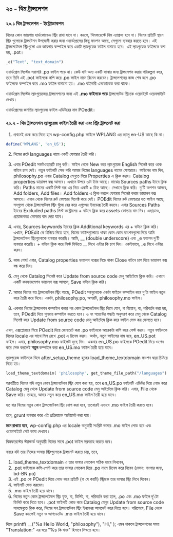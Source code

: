 ## ২০ - থিম ট্রান্সলেশন

### ২০.১ থিম ট্রান্সলেশন - ইন্ট্রোডাকশন


থিমের কোন জায়গায় হার্ডকোডেড স্ট্রিং রাখা যাবে না। করলে, থিমফরেস্টে থিম এ্যাপ্রুভ হবে না। থিমের প্রতিটি স্থানে স্ট্রিং গুলোকে ট্রান্সটেশন উপযোগী করার জন্য ওয়ার্ডপ্রেসের কিছু ফাংশন আছে, সেগুলো ব্যবহার করতে হবে। এই ট্রান্সলেটেবল স্ট্রিংগুলো এক জায়গায় কম্পাইল করে একটি ল্যাংগুয়েজ ফাইল বানাতে হবে। এই ল্যাংগুয়েজ ফাইলকে বলা হয়, .pot।

```php
_e("Text", "text_domain")
```

ওয়ার্ডপ্রেস সিস্টেম সরাসরি .po ফাইল পড়ে না। 
কেউ যদি অন্য একটি ভাষার জন্য ট্রান্সলেশন করার পরিকল্পনা করে, তবে তিনি এই .pot ফাইলকে কপি করে .po ফাইল নামে রিনেম করবেন। ট্রান্সলেশনের কাজ শেষ হলে .po ফাইলকে কম্পাইল করে .mo ফাইল বানানো হয়। .mo বাইনারী এনকোডেড করা থাকে।

ওয়ার্ডপ্রেস সিস্টেম ল্যাংগুয়েজের ট্রান্সলেশনের জন্য এই **.mo ফাইলকে পড়ে** ট্রান্সলেটেড স্ট্রিংকে ওয়েবইটে ওয়েবসাইটে দেখায়।

ওয়ার্ডপ্রেসের জনপ্রিয় ল্যাংগুয়েজ ফাইল এডিটরের নাম POedit।

### ২০.২ - থিম ট্রান্সলেশন ল্যাঙ্গুয়েজ ফাইল তৈরী করা এবং স্ট্রিং ট্রান্সলেট করা

1. প্রথমেই চেক করে নিতে হবে wp-config.php ফাইলে WPLANG এর ভ্যালু en-US আছে কি না।

```php
define('WPLANG', 'en_US');
```

2. থিমের রুটে languages নামে একটি ফোল্ডার তৈরী করি।
3. এবার POedit সফটওয়্যারটি চালু করি। ফাইল থেকে New করে ল্যাংগুয়েজ English সিলেক্ট করে ওকে বাটনে চাপ দেই।
   নতুন ফাইলটি সেভ করি আমার থিমের languages নামের ফোল্ডারে। ফাইলের নাম দিব, philosophy.po
   এবার Catalog মেনুতে গিয়ে Properties এ ক্লিক করব। Catalog properties ডায়ালগ বক্স আসবে।
   এখানে উপরে ৩টা ট্যাব আছে। মাঝের Sources paths ট্যাবে ক্লিক করি। Paths নামের একটি লিস্ট বক্স এর নিচে একটি + চিহ্ন আছে। সেখানে ক্লিক করি। দু’টি অপশন আসবে, Add folders, Add files। Add folders এ ক্লিক করলে ফোল্ডার সিলেক্ট করার ডায়ালগ বক্স আসবে। এখান থেকে থিমের রুট ফোল্ডার সিলেক্ট করে দেই। POEdit থিমের রুট ফোল্ডারে যত ফাইল আছে, সবগুলো থেকে ট্রান্সলেটেবল স্ট্রিং খুঁজে বের করে এগুঅের ইনডেক্স তৈরী করবে।
   এবার Sources Paths ট্যাবের Excluded paths লিস্ট কন্ট্রোলের + বাটনে ক্লিক করে assets ফোল্ডার বাদ দিব। এছাড়াও, প্রয়োজনমত ফোল্ডার বাদ দেয়া যাবে।

4. এবার, Sources keywords ট্যাবের ক্লিক Additional keywords এর + বাটনে ক্লিক করি। এখানে, POEdit কে চিনিয়ে দিতে হবে, থিমের ফাইলগুলোতে থাকা কোন কোন ফাংশনগুলো দিয়ে আমি ট্রান্সলেটেবল স্ট্রিংগুলোকে ব্যবহার করেছি। আমি, __ (double underscore) এবং 
\_e ফাংশন দু’টি ব্যবহার করেছি। + বাটনে ক্লিক করে লিস্ট ভিউতে __ লিখে এন্টার কি চাপ দিব। একইভাবে, \_e লিখে এন্টার করব।
5. কাজ শেষ! এবার, Catalog properties ডায়ালগ বক্সের নিচে থাকা Close বাটনে চাপ দিয়ে ডায়ালগ বক্স বন্ধ করে দিব।
6. মেনু থেকে Catalog সিলেক্ট করে Update from source code মেনু আইটেমে ক্লিক করি। এখানে একটি কনফারমেশন ডায়ালগ বক্স আসলে, Save বাটনে ক্লিক করি।
7. আমার থিমের যত ট্রান্সলেটেবল স্ট্রিং আছে, POedit সবগুলোকে একটা ফাইলে কম্পাইল করে দু’টা ফাইল নতুন করে তৈরী করে দিবে। একটা, philosophy.po, অপরটি, philosophy.mo ফাইল।
8. একবার থিমের ট্রান্সলেশন কম্পাইল করার পর কোন ট্রান্সলেটেবল স্ট্রিং থিমে যোগ, বা বিয়োগ, বা, পরিবর্তন করা হয়, তবে, POedit দিয়ে পুনরায় কম্পাইল করতে হবে। ৬ নং পয়েন্টের পদ্ধতি অনুসরণ করে মেনু থেকে Catalog সিলেক্ট করে Update from source code মেনু আইটেমে ক্লিক করে ফাইল সেভ কর ফেলতে হবে।


এখন, এক্সপ্লোরারে গিয়ে POedit দিয়ে জেনারেট করা .po ফাইলকে আরেকটা কপি করে পেস্ট করব। নতুন ফাইলকে থিমের locale এর সাথে মিল রেখে .pot এ রিনেম করব। অর্থাৎ, নতুন ফাইলের নাম হবে, en_US.pot ফাইল।
এবার, philosophy.mo ফাইলটা মুছে দিব।
একবার en_US.po ফাইলকে POedit দিয়ে ওপেন করে সেভ করলেই **নতুন** কম্পাইল করা en_US.mo ফাইল তৈরী হয়ে যাবে।

ল্যাংগুয়েজ ফাইলকে থিমে after_setup_theme হুকের load_theme_textdomain ফাংশন দ্বারা চিনিয়ে দিতে হয়।

```php
load_theme_textdomain( 'philosophy', get_theme_file_path("/languages") );
```

পরবর্তীতে থিমের যদি নতুন কোন ট্রান্সলেটেবল স্ট্রিং যোগ করা হয়, তবে en_US.po ফাইলটি এডিটর দিয়ে লোড করে Catalog মেনু থেকে Update from source code মেনু আইটেমে ক্লিক করি। এবার, File থেকে Save করি। তাহরে, আবার নতুন করে en_US.mo ফাইল তৈরী হয়ে যাবে।

যত বার থিমের নতুন কোন ট্রান্সলেটেবল স্ট্রিং যোগ করা হবে, ততবারই এভাবে .mo ফাইল তৈরী করতে হবে।

তবে, grunt ব্যবহার করে এই প্রক্রিয়াকে অটোমেট করা যায়।

**মনে রাখতে হবে**, wp-config.php এর locale অনুযায়ী সংশ্লিষ্ট ভাষার .mo ফাইল লোড হবে এবং ওয়েবসাইটে সেই ভাষা দেখাবে।

থিমফরেস্টের স্ট্যান্ডার্ড অনুযায়ী থিমের সাথে .pot ফাইল সরবরাহ করতে হবে।

বায়ার যদি তার নিজের ভাষায় স্ট্রিংগুলোকে ট্রান্সলেট করতে চায়, তবে,

1. load_theme_textdomain এ তার ভাষার লোকেল সঠিক ভাবে লিখবেন,
2. .pot ফাইলকে কপি-পেস্ট করে তার ভাষার লোকেল দিয়ে .po নামে রিনেম করে নিবেন (যেমন: বাংলার জন্য, bd-BN.po)
3. এই .po কে POedit দিয়ে লোড করে প্রতিটি (বা যে কয়টি) স্ট্রিংকে তার ভাষার স্ট্রিং লিখে দিবেন।
4. ফাইলটি সেভ করবেন।
5. .mo ফাইল তৈরী হয়ে যাবে।
6. থিমের নতুন কোন ট্রান্সলেটেবল স্ট্রিং যুক্ত, বা, ডিলিট, বা, পরিবর্তন করা হলে, .po এবং .mo ফাইল দু’টো ডিলিট করে দিতে হবে। .pot ফাইলটি লোড করে Catalog মেনুর Update from source code সাবমেনুতে ক্লিক করে, থিমের সব ট্রান্সলেটেবল স্ট্রিং ইনডেক্স আপডেট করে নিতে হবে। পরিশেষে, File থেকে Save করলেই নতুন ও আপডেটেড .mo ফাইল তৈরী হয়ে যাবে।

থিমে printf( \__("%s Hello World, "philosophy"), "Hi," ); এমন থাকলে ট্রান্সলেশনের সময় "Translation:" এর ঘরে "%s কি খবর" হিসাবে লিখতে হবে।
